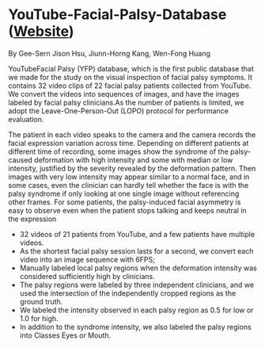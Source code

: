 # YouTube-Facial-Palsy-Database ([Website](https://sites.google.com/view/yfp-database/))

By Gee-Sern Jison Hsu, Jiunn-Horng Kang, Wen-Fong Huang

YouTubeFacial Palsy (YFP) database, which is the first public database that we made for the study on the visual inspection of facial palsy symptoms. It contains 32 video clips of 22 facial palsy patients collected from YouTube. We convert the videos into sequences of images, and have the images labeled by facial palsy clinicians.As the number of patients is limited, we adopt the Leave-One-Person-Out (LOPO) protocol for performance evaluation.

The patient in each video speaks to the camera and the camera records the facial expression variation across time. Depending on different patients at different time of recording, some images show the syndrome of the palsy-caused deformation with high intensity and some with median or low intensity, justified by the severity revealed by the deformation pattern. Then images with very low intensity may appear similar to a normal face, and in some cases, even the clinician can hardly tell whether the face is with the palsy syndrome if only looking at one single image without referencing other frames. For some patients, the palsy-induced facial asymmetry is easy to observe even when the patient stops talking and keeps neutral in the expression

- 32 videos of 21 patients from YouTube, and  a few patients have multiple videos.
- As the shortest facial palsy session lasts for a second, we convert each video into an image sequence with 6FPS;
- Manually labeled local palsy regions when the deformation intensity was considered sufficiently high by clinicians. 
- The palsy regions were labeled by three independent clinicians, and we used the intersection of the independently cropped regions as the ground truth.
- We labeled the intensity observed in each palsy region as 0.5 for low or 1.0 for high.
- In addition to the syndrome intensity, we also labeled the palsy regions into Classes Eyes or Mouth. 
